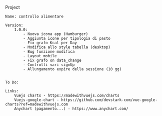 Project

    Name: controllo alimentare

    Version:
        1.0.0:
            - Nuova icona app (Hamburger)
            - Aggiunta icone per tipologia di pasto
            - Fix grafo Kcal per Day
            - Modifica allo style tabella (desktop)
            - Bug funzione modifica
            - Layout mobile
            - Fix grafo on data_change
            - Controlli vari signUp
            - Allungamento expire della sessione (10 gg)


    To Do:

    Links:
        Vuejs charts - https://madewithvuejs.com/charts
        Vuejs-google-chart - https://github.com/devstark-com/vue-google-charts?ref=madewithvuejs.com
        Anychart (pagamento...) - https://www.anychart.com/